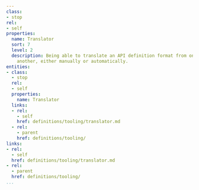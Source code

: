```yaml
---
class:
- stop
rel:
- self
properties:
  name: Translator
  sort: 7
  level: 2
  description: Being able to translate an API definition format from one format to
    another, either manually or automatically.
entities:
- class:
  - stop
  rel:
  - self
  properties:
    name: Translator
  links:
  - rel:
    - self
    href: definitions/tooling/translator.md
  - rel:
    - parent
    href: definitions/tooling/
links:
- rel:
  - self
  href: definitions/tooling/translator.md
- rel:
  - parent
  href: definitions/tooling/
...
```

